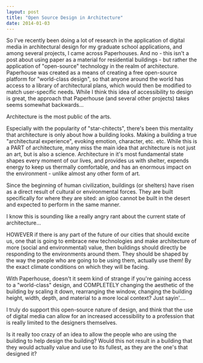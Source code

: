 ```yaml
---
layout: post
title: "Open Source Design in Architecture"
date: 2014-01-03
---
```


So I've recently been doing a lot of research in the application of digital media in architectural design for my graduate school applications, and among several projects, I came across Paperhouses. And no - this isn't a post about using paper as a material for residential buildings - but rather the application of "open-source" technology in the realm of architecture. Paperhouse was created as a means of creating a free open-source platform for "world-class design", so that anyone around the world has access to a library of architectural plans, which would then be modified to match user-specific needs. While I think this idea of accessibility to design is great, the approach that Paperhouse (and several other projects) takes seems somewhat backwards...

Architecture is the most public of the arts.

Especially with the popularity of "star-chitects", there's been this mentality that architecture is only about how a building looks. Making a building a true "architectural experience", evoking emotion, character, etc. etc. While this is a PART of architecture, many miss the main idea that architecture is not just an art, but is also a science. Architecture in it's most fundamental state shapes every moment of our lives, and provides us with shelter, expends energy to keep us thermally comfortable, and has an enormous impact on the environment - unlike almost any other form of art. 

Since the beginning of human civilization, buildings (or shelters) have risen as a direct result of cultural or environmental forces. They are built specifically for where they are sited: an igloo cannot be built in the desert and expected to perform in the same manner. 

I know this is sounding like a really angry rant about the current state of architecture...

HOWEVER if there is any part of the future of our cities that should excite us, one that is going to embrace new technologies and make architecture of more (social and environmental) value, then buildings should directly be responding to the environments around them. They should be shaped by the way the people who are going to be using them, actually use them! By the exact climate conditions on which they will be facing. 

With Paperhouse, doesn't it seem kind of strange if you're gaining access to a "world-class" design, and COMPLETELY changing the aesthetic of the building by scaling it down, rearranging the window, changing the building height, width, depth, and material to a more local context? Just sayin'.... 

I truly do support this open-source nature of design, and think that the use of digital media can allow for an increased accessibility to a profession that is really limited to the designers themselves.

Is it really too crazy of an idea to allow the people who are using the building to help design the building? Would this not result in a building that they would actually value and use to its fullest, as they are the one's that designed it?


